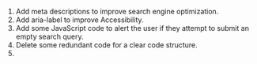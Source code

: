 1. Add meta descriptions to improve search engine optimization.
2. Add aria-label to improve Accessibility.
3. Add some JavaScript code to alert the user if they attempt to submit an empty search query.
4. Delete some redundant code for a clear code structure.
5. 
